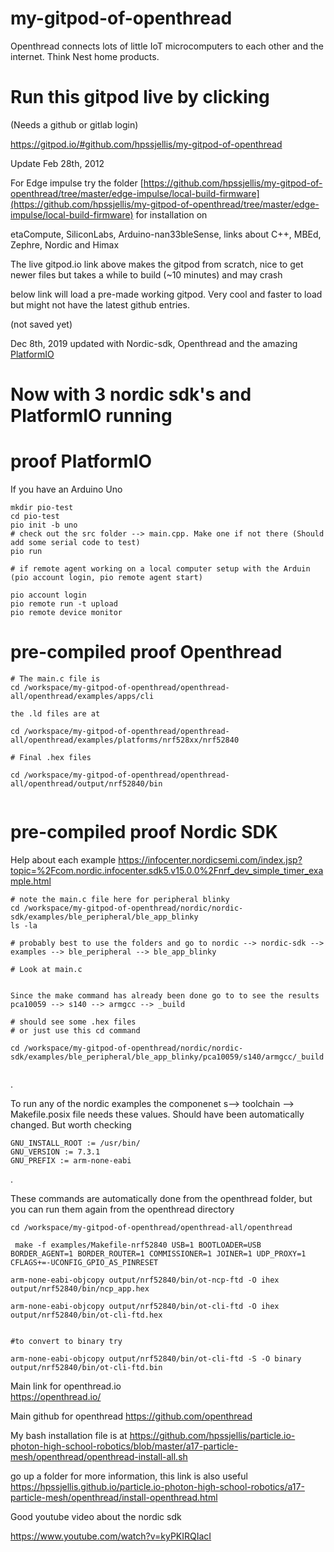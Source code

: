 # my-gitpod-of-openthread

Openthread connects lots of little IoT microcomputers to each other and the internet. Think Nest home products.




# Run this gitpod live by clicking 
   (Needs a github or gitlab login)

https://gitpod.io/#github.com/hpssjellis/my-gitpod-of-openthread


Update Feb 28th, 2012

For Edge impulse try the folder [https://github.com/hpssjellis/my-gitpod-of-openthread/tree/master/edge-impulse/local-build-firmware](https://github.com/hpssjellis/my-gitpod-of-openthread/tree/master/edge-impulse/local-build-firmware) for installation on 

etaCompute, SiliconLabs, Arduino-nan33bleSense, links about C++, MBEd, Zephre, Nordic and Himax


The live gitpod.io link above makes the gitpod from scratch, nice to get newer files but takes a while to build (~10 minutes) and may crash

below link will load a pre-made working gitpod. Very cool and faster to load but might not have the latest github entries.

(not saved yet)




Dec 8th, 2019 updated with Nordic-sdk, Openthread and the amazing [PlatformIO](https://platformio.org/) 





# Now with 3 nordic sdk's and PlatformIO running


# proof PlatformIO


If you have an Arduino Uno
```
mkdir pio-test
cd pio-test
pio init -b uno
# check out the src folder --> main.cpp. Make one if not there (Should add some serial code to test)
pio run

# if remote agent working on a local computer setup with the Arduin (pio account login, pio remote agent start)

pio account login
pio remote run -t upload
pio remote device monitor

```




# pre-compiled proof Openthread

```
# The main.c file is
cd /workspace/my-gitpod-of-openthread/openthread-all/openthread/examples/apps/cli

the .ld files are at 

cd /workspace/my-gitpod-of-openthread/openthread-all/openthread/examples/platforms/nrf528xx/nrf52840

# Final .hex files

cd /workspace/my-gitpod-of-openthread/openthread-all/openthread/output/nrf52840/bin


```



# pre-compiled proof Nordic SDK

Help about each example https://infocenter.nordicsemi.com/index.jsp?topic=%2Fcom.nordic.infocenter.sdk5.v15.0.0%2Fnrf_dev_simple_timer_example.html


```
# note the main.c file here for peripheral blinky
cd /workspace/my-gitpod-of-openthread/nordic/nordic-sdk/examples/ble_peripheral/ble_app_blinky
ls -la

# probably best to use the folders and go to nordic --> nordic-sdk --> examples --> ble_peripheral --> ble_app_blinky

# Look at main.c


Since the make command has already been done go to to see the results
pca10059 --> s140 --> armgcc --> _build

# should see some .hex files
# or just use this cd command

cd /workspace/my-gitpod-of-openthread/nordic/nordic-sdk/examples/ble_peripheral/ble_app_blinky/pca10059/s140/armgcc/_build


```
.

To run any of the nordic examples the componenet s--> toolchain --> Makefile.posix file needs these values. Should have been automatically changed. But worth checking

```
GNU_INSTALL_ROOT := /usr/bin/
GNU_VERSION := 7.3.1
GNU_PREFIX := arm-none-eabi

```
.



These commands are automatically done from the openthread folder, but you can run them again from the openthread directory

```
cd /workspace/my-gitpod-of-openthread/openthread-all/openthread

 make -f examples/Makefile-nrf52840 USB=1 BOOTLOADER=USB BORDER_AGENT=1 BORDER_ROUTER=1 COMMISSIONER=1 JOINER=1 UDP_PROXY=1 CFLAGS+=-UCONFIG_GPIO_AS_PINRESET 
 
arm-none-eabi-objcopy output/nrf52840/bin/ot-ncp-ftd -O ihex output/nrf52840/bin/ncp_app.hex

arm-none-eabi-objcopy output/nrf52840/bin/ot-cli-ftd -O ihex output/nrf52840/bin/ot-cli-ftd.hex


#to convert to binary try

arm-none-eabi-objcopy output/nrf52840/bin/ot-cli-ftd -S -O binary output/nrf52840/bin/ot-cli-ftd.bin 

```


Main link for openthread.io   
https://openthread.io/

Main github for openthread 
https://github.com/openthread



My bash installation file is at https://github.com/hpssjellis/particle.io-photon-high-school-robotics/blob/master/a17-particle-mesh/openthread/openthread-install-all.sh

go up a folder for more information, this link is also useful https://hpssjellis.github.io/particle.io-photon-high-school-robotics/a17-particle-mesh/openthread/install-openthread.html




Good youtube video about the nordic sdk

https://www.youtube.com/watch?v=kyPKIRQIacI


